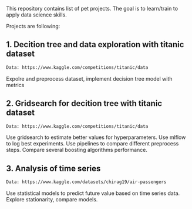 This repository contains list of pet projects. The goal is to learn/train to apply data science skills.

Projects are following: 
## 1. Decition tree and data exploration with titanic dataset 
```diff
Data: https://www.kaggle.com/competitions/titanic/data
```
Expolre and preprocess dataset, implement decision tree model with metrics
## 2. Gridsearch for decition tree with titanic dataset 
```diff
Data: https://www.kaggle.com/competitions/titanic/data
```
Use gridsearch to estimate better values for hyperparameters. Use mlflow to log best experiments. Use pipelines to compare different preprocess steps. Compare several boosting algorithms performance.

## 3. Analysis of time series
```diff
Data: https://www.kaggle.com/datasets/chirag19/air-passengers 
```
Use statistical models to predict future value based on time series data. Explore stationarity, compare models.


